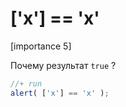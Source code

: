 # ['x'] == 'x'

[importance 5]

Почему результат `true` ?

```js
//+ run
alert( ['x'] == 'x' );
```

